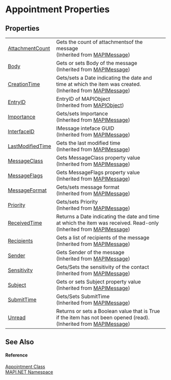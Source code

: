 # Appointment Properties




## Properties
<table>
<tr>
<td><a href="P_MAPI_NET_MAPIMessage_AttachmentCount.md">AttachmentCount</a></td>
<td>Gets the count of attachmentsof the message<br />(Inherited from <a href="T_MAPI_NET_MAPIMessage.md">MAPIMessage</a>)</td></tr>
<tr>
<td><a href="P_MAPI_NET_MAPIMessage_Body.md">Body</a></td>
<td>Gets or sets Body of the message<br />(Inherited from <a href="T_MAPI_NET_MAPIMessage.md">MAPIMessage</a>)</td></tr>
<tr>
<td><a href="P_MAPI_NET_MAPIMessage_CreationTime.md">CreationTime</a></td>
<td>Gets/sets a Date indicating the date and time at which the item was created.<br />(Inherited from <a href="T_MAPI_NET_MAPIMessage.md">MAPIMessage</a>)</td></tr>
<tr>
<td><a href="P_MAPI_NET_MAPIObject_EntryID.md">EntryID</a></td>
<td>EntryID of MAPIObject<br />(Inherited from <a href="T_MAPI_NET_MAPIObject.md">MAPIObject</a>)</td></tr>
<tr>
<td><a href="P_MAPI_NET_MAPIMessage_Importance.md">Importance</a></td>
<td>Gets/sets Importance<br />(Inherited from <a href="T_MAPI_NET_MAPIMessage.md">MAPIMessage</a>)</td></tr>
<tr>
<td><a href="P_MAPI_NET_MAPIMessage_InterfaceID.md">InterfaceID</a></td>
<td>IMessage inteface GUID<br />(Inherited from <a href="T_MAPI_NET_MAPIMessage.md">MAPIMessage</a>)</td></tr>
<tr>
<td><a href="P_MAPI_NET_MAPIMessage_LastModifiedTime.md">LastModifiedTime</a></td>
<td>Gets the last modified time<br />(Inherited from <a href="T_MAPI_NET_MAPIMessage.md">MAPIMessage</a>)</td></tr>
<tr>
<td><a href="P_MAPI_NET_MAPIMessage_MessageClass.md">MessageClass</a></td>
<td>Gets MessageClass property value<br />(Inherited from <a href="T_MAPI_NET_MAPIMessage.md">MAPIMessage</a>)</td></tr>
<tr>
<td><a href="P_MAPI_NET_MAPIMessage_MessageFlags.md">MessageFlags</a></td>
<td>Gets MessageFlags property value<br />(Inherited from <a href="T_MAPI_NET_MAPIMessage.md">MAPIMessage</a>)</td></tr>
<tr>
<td><a href="P_MAPI_NET_MAPIMessage_MessageFormat.md">MessageFormat</a></td>
<td>Gets/sets message format<br />(Inherited from <a href="T_MAPI_NET_MAPIMessage.md">MAPIMessage</a>)</td></tr>
<tr>
<td><a href="P_MAPI_NET_MAPIMessage_Priority.md">Priority</a></td>
<td>Gets/sets Priority<br />(Inherited from <a href="T_MAPI_NET_MAPIMessage.md">MAPIMessage</a>)</td></tr>
<tr>
<td><a href="P_MAPI_NET_MAPIMessage_ReceivedTime.md">ReceivedTime</a></td>
<td>Returns a Date indicating the date and time at which the item was received. Read-only<br />(Inherited from <a href="T_MAPI_NET_MAPIMessage.md">MAPIMessage</a>)</td></tr>
<tr>
<td><a href="P_MAPI_NET_MAPIMessage_Recipients.md">Recipients</a></td>
<td>Gets a list of recipients of the message<br />(Inherited from <a href="T_MAPI_NET_MAPIMessage.md">MAPIMessage</a>)</td></tr>
<tr>
<td><a href="P_MAPI_NET_MAPIMessage_Sender.md">Sender</a></td>
<td>Gets Sender of the message<br />(Inherited from <a href="T_MAPI_NET_MAPIMessage.md">MAPIMessage</a>)</td></tr>
<tr>
<td><a href="P_MAPI_NET_MAPIMessage_Sensitivity.md">Sensitivity</a></td>
<td>Gets/Sets the sensitivity of the contact<br />(Inherited from <a href="T_MAPI_NET_MAPIMessage.md">MAPIMessage</a>)</td></tr>
<tr>
<td><a href="P_MAPI_NET_MAPIMessage_Subject.md">Subject</a></td>
<td>Gets or sets Subject property value<br />(Inherited from <a href="T_MAPI_NET_MAPIMessage.md">MAPIMessage</a>)</td></tr>
<tr>
<td><a href="P_MAPI_NET_MAPIMessage_SubmitTime.md">SubmitTime</a></td>
<td>Gets/Sets SubmitTime<br />(Inherited from <a href="T_MAPI_NET_MAPIMessage.md">MAPIMessage</a>)</td></tr>
<tr>
<td><a href="P_MAPI_NET_MAPIMessage_Unread.md">Unread</a></td>
<td>Returns or sets a Boolean value that is True if the item has not been opened (read).<br />(Inherited from <a href="T_MAPI_NET_MAPIMessage.md">MAPIMessage</a>)</td></tr>
</table>

## See Also


#### Reference
<a href="T_MAPI_NET_Appointment.md">Appointment Class</a>  
<a href="N_MAPI_NET.md">MAPI.NET Namespace</a>  
